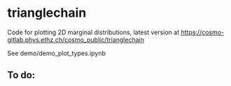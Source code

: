 # trianglechain
Code for plotting 2D marginal distributions, latest version at https://cosmo-gitlab.phys.ethz.ch/cosmo_public/trianglechain

See demo/demo_plot_types.ipynb

## To do:

